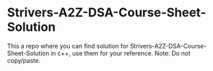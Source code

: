 # Strivers-A2Z-DSA-Course-Sheet-Solution

This a repo where you can find solution for Strivers-A2Z-DSA-Course-Sheet-Solution in c++, use them for your reference. 
Note: Do not copy/paste.
